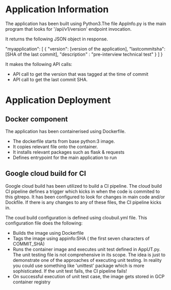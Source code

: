 # Application Information

The application has been built using Python3.The file AppInfo.py is the main program that looks for '/api/v1/version' endpoint invocation.

It returns the following JSON object in response. 

"myapplication": [
        {
            "version": [version of the application],
            "lastcommitsha": [SHA of the last commit],
            "description" : "pre-interview technical test"
        }
        ]
        }
    
It makes the following API calls:

* API call to get the version that was tagged at the time of commit
* API call to get the last commit SHA.

# Application Deployment

## Docker component
The application has been containerised using Dockerfile. 
* The dockerfile starts from base python:3 image. 
* It copies relevant file onto the container.
* It installs relevant packages such as flask & requests
* Defines entrypoint for the main application to run

## Google cloud build for CI

Google cloud build has been utilized to build a CI pipeline. The cloud build CI pipeline defines a trigger which kicks in when the code is commited to this gitrepo. It has been configured to look for changes in main code and/or Dockfile. If there is any changes to any of these files, the CI pipeline kicks in.

The coud build configuration is defined using cloubuil.yml file. This configuration file does the following:

* Builds the image using Dockerfile
* Tags the image using appinfo:SHA ( the first seven characters of COMMIT_SHA)
* Runs the container image and executes unit test defined in AppUT.py. The unit testing file is not comprehensive in its scope. The idea is just to demonstrate one of the approaches of executing unit testing. In reality you could use something like 'unittest' package which is more sophisticated. If the unit test fails, the CI pipeline fails!
* On successful execution of unit test case, the image gets stored in GCP container registry










